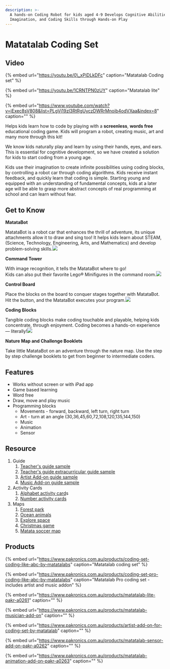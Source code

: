 ```yaml
---
description: >-
  A hands-on Coding Robot for kids aged 4-9 Develops Cognitive Abilities,
  Imagination, and Coding Skills through Hands-on Play
---
```


# Matatalab Coding Set

## Video

{% embed url="https://youtu.be/0\_xPiDLkDFc" caption="Matatalab Coding set" %}

{% embed url="https://youtu.be/1CRNTPN0zUY" caption="Matatalab lite" %}

{% embed url="https://www.youtube.com/watch?v=jExec8sV808&list=PLgVj19zl3RtRgUyczDWRrMnoib4odVXaa&index=8" caption="" %}

Helps kids learn how to code by playing with a **screenless**, **words free** educational coding game. Kids will program a robot, creating music, art and many more through this kit!

We know kids naturally play and learn by using their hands, eyes, and ears. This is essential for cognitive development, so we have created a solution for kids to start coding from a young age.

Kids use their imagination to create infinite possibilities using coding blocks, by controlling a robot car through coding algorithms. Kids receive instant feedback, and quickly learn that coding is simple. Starting young and equipped with an understanding of fundamental concepts, kids at a later age will be able to grasp more abstract concepts of real programming at school and can learn without fear.

## **Get to Know**

**MatataBot**

MatataBot is a robot car that enhances the thrill of adventure, its unique attachments allow it to draw and sing too! It helps kids learn about STEAM, \(Science, Technology, Engineering, Arts, and Mathematics\) and develop problem-solving skills.![](https://res.cloudinary.com/hrscywv4p/image/upload/c_limit,fl_lossy,h_1440,w_720,f_auto,q_auto/v1/1216473/%E7%94%BB%E6%9D%BF_4_bqbjzh.png)

**Command Tower**

With image recognition, it tells the MatataBot where to go!  
Kids can also put their favorite Lego® Minifigures in the command room.![](https://res.cloudinary.com/hrscywv4p/image/upload/c_limit,fl_lossy,h_1440,w_720,f_auto,q_auto/v1/1216473/%E7%94%BB%E6%9D%BF_2_mperyc.png)

**Control Board**

Place the blocks on the board to conquer stages together with MatataBot. Hit the button, and the MatataBot executes your program.![](https://res.cloudinary.com/hrscywv4p/image/upload/c_limit,fl_lossy,h_1440,w_720,f_auto,q_auto/v1/1216473/blocks_xggrid.png)

**Coding Blocks**

Tangible coding blocks make coding touchable and playable, helping kids concentrate, through enjoyment. Coding becomes a hands-on experience — literally!![](https://res.cloudinary.com/hrscywv4p/image/upload/c_limit,fl_lossy,h_1440,w_720,f_auto,q_auto/v1/1216473/%E7%94%BB%E6%9D%BF_3_wgnrl9.png)

**Nature Map and Challenge Booklets**

Take little MatataBot on an adventure through the nature map. Use the step by step challenge booklets to get from beginner to intermediate coders.

## Features

* Works without screen or with iPad app
* Game based learning
* Word free
* Draw, move and play music
* Programming blocks 
  * Movements - forward, backward, left turn, right turn
  * Art - turn at an angle \(30,36,45,60,72,108,120,135,144,150\)
  * Music 
  * Animation
  * Sensor

## Resource

1. Guide
   1. [Teacher's guide sample](https://uploads.strikinglycdn.com/files/c8946374-44e1-4f04-b6eb-481eb2167072/Learning%20Station%20Curriculum%20%28sample%29.pdf) 
   2. [Teacher's guide extracurricular guide sample](https://uploads.strikinglycdn.com/files/c8946374-44e1-4f04-b6eb-481eb2167072/Extracurricular%20Curriculum%EF%BC%88sample%EF%BC%89.pdf)
   3. [Artist Add-on guide sample](https://uploads.strikinglycdn.com/files/c8946374-44e1-4f04-b6eb-481eb2167072/Artist%20Add-On%20Set%20Curriculum%20%28sample%29.pdf) 
   4. [Music Add-on guide sample](https://uploads.strikinglycdn.com/files/c8946374-44e1-4f04-b6eb-481eb2167072/Musician%20Add-On%20Set%20Curriculum%20%28sample%29.pdf) 
2. Activity Cards
   1. [Alphabet activity card](https://matatalab.com/download/586/)s
   2. [Number activity cards](https://matatalab.com/download/586/)
3. Maps
   1. [Forest park](https://matatalab.com/download/592/)
   2. [Ocean animals](https://matatalab.com/download/589/)
   3. [Explore space](https://matatalab.com/download/595/)
   4. [Christmas game](https://matatalab.com/download/598/)
   5. [Matata soccer map](https://matatalab.com/download/604/)

## Products

{% embed url="https://www.pakronics.com.au/products/coding-set-coding-like-abc-by-matatalabs" caption="Matatalab coding set" %}

{% embed url="https://www.pakronics.com.au/products/coding-set-pro-coding-like-abc-by-matatalabs" caption="Matatalab Pro coding set - includes artist and music addon" %}

{% embed url="https://www.pakronics.com.au/products/matatalab-lite-pakr-a0261" caption="" %}

{% embed url="https://www.pakronics.com.au/products/matatalab-musician-add-on" caption="" %}

{% embed url="https://www.pakronics.com.au/products/artist-add-on-for-coding-set-by-matatalab" caption="" %}

{% embed url="https://www.pakronics.com.au/products/matatalab-sensor-add-on-pakr-a0262" caption="" %}

{% embed url="https://www.pakronics.com.au/products/matatalab-animation-add-on-pakr-a0263" caption="" %}


